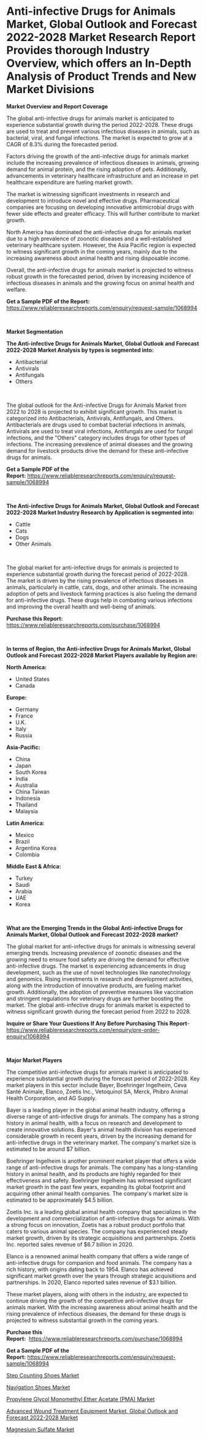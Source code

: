 <p><h1>Anti-infective Drugs for Animals Market, Global Outlook and Forecast 2022-2028 Market Research Report Provides thorough Industry Overview, which offers an In-Depth Analysis of Product Trends and New Market Divisions</h1></p><p><strong>Market Overview and Report Coverage</strong></p>
<p><p>The global anti-infective drugs for animals market is anticipated to experience substantial growth during the period 2022-2028. These drugs are used to treat and prevent various infectious diseases in animals, such as bacterial, viral, and fungal infections. The market is expected to grow at a CAGR of 8.3% during the forecasted period.</p><p>Factors driving the growth of the anti-infective drugs for animals market include the increasing prevalence of infectious diseases in animals, growing demand for animal protein, and the rising adoption of pets. Additionally, advancements in veterinary healthcare infrastructure and an increase in pet healthcare expenditure are fueling market growth.</p><p>The market is witnessing significant investments in research and development to introduce novel and effective drugs. Pharmaceutical companies are focusing on developing innovative antimicrobial drugs with fewer side effects and greater efficacy. This will further contribute to market growth.</p><p>North America has dominated the anti-infective drugs for animals market due to a high prevalence of zoonotic diseases and a well-established veterinary healthcare system. However, the Asia Pacific region is expected to witness significant growth in the coming years, mainly due to the increasing awareness about animal health and rising disposable income.</p><p>Overall, the anti-infective drugs for animals market is projected to witness robust growth in the forecasted period, driven by increasing incidence of infectious diseases in animals and the growing focus on animal health and welfare.</p></p>
<p><strong>Get a Sample PDF of the Report:</strong> <a href="https://www.reliableresearchreports.com/enquiry/request-sample/1068994">https://www.reliableresearchreports.com/enquiry/request-sample/1068994</a></p>
<p>&nbsp;</p>
<p><strong>Market Segmentation</strong></p>
<p><strong>The Anti-infective Drugs for Animals Market, Global Outlook and Forecast 2022-2028 Market Analysis by types is segmented into:</strong></p>
<p><ul><li>Antibacterial</li><li>Antivirals</li><li>Antifungals</li><li>Others</li></ul></p>
<p>&nbsp;</p>
<p><p>The global outlook for the Anti-infective Drugs for Animals Market from 2022 to 2028 is projected to exhibit significant growth. This market is categorized into Antibacterials, Antivirals, Antifungals, and Others. Antibacterials are drugs used to combat bacterial infections in animals, Antivirals are used to treat viral infections, Antifungals are used for fungal infections, and the "Others" category includes drugs for other types of infections. The increasing prevalence of animal diseases and the growing demand for livestock products drive the demand for these anti-infective drugs for animals.</p></p>
<p><strong>Get a Sample PDF of the Report:</strong>&nbsp;<a href="https://www.reliableresearchreports.com/enquiry/request-sample/1068994">https://www.reliableresearchreports.com/enquiry/request-sample/1068994</a></p>
<p>&nbsp;</p>
<p><strong>The Anti-infective Drugs for Animals Market, Global Outlook and Forecast 2022-2028 Market Industry Research by Application is segmented into:</strong></p>
<p><ul><li>Cattle</li><li>Cats</li><li>Dogs</li><li>Other Animals</li></ul></p>
<p>&nbsp;</p>
<p><p>The global market for anti-infective drugs for animals is projected to experience substantial growth during the forecast period of 2022-2028. The market is driven by the rising prevalence of infectious diseases in animals, particularly in cattle, cats, dogs, and other animals. The increasing adoption of pets and livestock farming practices is also fueling the demand for anti-infective drugs. These drugs help in combating various infections and improving the overall health and well-being of animals.</p></p>
<p><strong>Purchase this Report:</strong>&nbsp; <a href="https://www.reliableresearchreports.com/purchase/1068994">https://www.reliableresearchreports.com/purchase/1068994</a></p>
<p>&nbsp;</p>
<p><strong>In terms of Region, the Anti-infective Drugs for Animals Market, Global Outlook and Forecast 2022-2028 Market Players available by Region are:</strong></p>
<p>
    <p> <strong> North America: </strong>
        <ul>
            <li>United States</li>
            <li>Canada</li>
        </ul>
        </p> 
    <p> <strong> Europe: </strong>
        <ul>
            <li>Germany</li>
            <li>France</li>
            <li>U.K.</li>
            <li>Italy</li>
            <li>Russia</li>
        </ul>
        </p> 
    <p> <strong> Asia-Pacific: </strong>
        <ul>
            <li>China</li>
            <li>Japan</li>
            <li>South Korea</li>
            <li>India</li>
            <li>Australia</li>
            <li>China Taiwan</li>
            <li>Indonesia</li>
            <li>Thailand</li>
            <li>Malaysia</li>
        </ul>
        </p> 
    <p> <strong> Latin America: </strong>
        <ul>
            <li>Mexico</li>
            <li>Brazil</li>
            <li>Argentina Korea</li>
            <li>Colombia</li>
        </ul>
        </p> 
    <p> <strong> Middle East & Africa: </strong>
        <ul>
            <li>Turkey</li>
            <li>Saudi</li>
            <li>Arabia</li>
            <li>UAE</li>
            <li>Korea</li>
        </ul>
    </p>
    </p>
<p>&nbsp;</p>
<p><strong>What are the Emerging Trends in the Global Anti-infective Drugs for Animals Market, Global Outlook and Forecast 2022-2028 market?</strong></p>
<p><p>The global market for anti-infective drugs for animals is witnessing several emerging trends. Increasing prevalence of zoonotic diseases and the growing need to ensure food safety are driving the demand for effective anti-infective drugs. The market is experiencing advancements in drug development, such as the use of novel technologies like nanotechnology and genomics. Rising investments in research and development activities, along with the introduction of innovative products, are fueling market growth. Additionally, the adoption of preventive measures like vaccination and stringent regulations for veterinary drugs are further boosting the market. The global anti-infective drugs for animals market is expected to witness significant growth during the forecast period from 2022 to 2028.</p></p>
<p><strong>Inquire or Share Your Questions If Any Before Purchasing This Report</strong>- <a href="https://www.reliableresearchreports.com/enquiry/pre-order-enquiry/1068994">https://www.reliableresearchreports.com/enquiry/pre-order-enquiry/1068994</a></p>
<p>&nbsp;</p>
<p><strong>Major Market Players</strong></p>
<p><p>The competitive anti-infective drugs for animals market is anticipated to experience substantial growth during the forecast period of 2022-2028. Key market players in this sector include Bayer, Boehringer Ingelheim, Ceva Santé Animale, Elanco, Zoetis Inc., Vetoquinol SA, Merck, Phibro Animal Health Corporation, and AG Supply.</p><p>Bayer is a leading player in the global animal health industry, offering a diverse range of anti-infective drugs for animals. The company has a strong history in animal health, with a focus on research and development to create innovative solutions. Bayer's animal health division has experienced considerable growth in recent years, driven by the increasing demand for anti-infective drugs in the veterinary market. The company's market size is estimated to be around $7 billion.</p><p>Boehringer Ingelheim is another prominent market player that offers a wide range of anti-infective drugs for animals. The company has a long-standing history in animal health, and its products are highly regarded for their effectiveness and safety. Boehringer Ingelheim has witnessed significant market growth in the past few years, expanding its global footprint and acquiring other animal health companies. The company's market size is estimated to be approximately $4.5 billion.</p><p>Zoetis Inc. is a leading global animal health company that specializes in the development and commercialization of anti-infective drugs for animals. With a strong focus on innovation, Zoetis has a robust product portfolio that caters to various animal species. The company has experienced steady market growth, driven by its strategic acquisitions and partnerships. Zoetis Inc. reported sales revenue of $6.7 billion in 2020.</p><p>Elanco is a renowned animal health company that offers a wide range of anti-infective drugs for companion and food animals. The company has a rich history, with origins dating back to 1954. Elanco has achieved significant market growth over the years through strategic acquisitions and partnerships. In 2020, Elanco reported sales revenue of $3.1 billion.</p><p>These market players, along with others in the industry, are expected to continue driving the growth of the competitive anti-infective drugs for animals market. With the increasing awareness about animal health and the rising prevalence of infectious diseases, the demand for these drugs is projected to witness substantial growth in the coming years.</p></p>
<p><strong>Purchase this Report:</strong>&nbsp;&nbsp;<a href="https://www.reliableresearchreports.com/purchase/1068994">https://www.reliableresearchreports.com/purchase/1068994</a></p>
<p></p>
<p><strong>Get a Sample PDF of the Report:</strong>&nbsp;<a href="https://www.reliableresearchreports.com/enquiry/request-sample/1068994">https://www.reliableresearchreports.com/enquiry/request-sample/1068994</a></p>
<p><p><a href="https://www.linkedin.com/pulse/step-counting-shoes-market-size-2023-2030-global-industrial-n1dlc/">Step Counting Shoes Market</a></p><p><a href="https://www.linkedin.com/pulse/decoding-navigation-shoes-market-deep-dive-latest-trends-aabyc/">Navigation Shoes Market</a></p><p><a href="https://www.reportprime.com/propylene-glycol-monomethyl-ether-acetate-pma-r622">Propylene Glycol Monomethyl Ether Acetate (PMA) Market</a></p><p><a href="https://github.com/WillieWoodard/Market-Research-Report-List-1/blob/main/advanced-wound-treatment-equipment-market-global-outlook-and-forecast-2022-2028-market.md">Advanced Wound Treatment Equipment Market, Global Outlook and Forecast 2022-2028 Market</a></p><p><a href="https://www.reportprime.com/magnesium-sulfate-r625">Magnesium Sulfate Market</a></p></p>